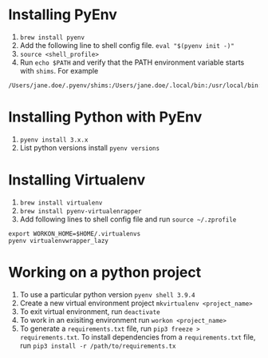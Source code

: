 # Installing PyEnv
1. `brew install pyenv`
2. Add the following line to shell config file. `eval "$(pyenv init -)"`
3. `source <shell_profile>`
4. Run `echo $PATH` and verify that the PATH environment variable starts with `shims`. For example
```
/Users/jane.doe/.pyenv/shims:/Users/jane.doe/.local/bin:/usr/local/bin:/usr/bin:/bin:/usr/sbin:/sbin:/opt/X11/bin:/usr/local/git/bin:/Users/jane.doe/bin
```

# Installing Python with PyEnv
1. `pyenv install 3.x.x`
2. List python versions install `pyenv versions`

# Installing Virtualenv
1. `brew install virtualenv`
2. `brew install pyenv-virtualenrapper`
3. Add following lines to shell config file and run `source ~/.zprofile`
```
export WORKON_HOME=$HOME/.virtualenvs
pyenv virtualenvwrapper_lazy
```
# Working on a python project
1. To use a particular python version `pyenv shell 3.9.4`
2. Create a new virtual environment project `mkvirtualenv <project_name>`
3. To exit virtual environment, run `deactivate`
4. To work in an exisiting environment run `workon <project_name>`
5. To generate a `requirements.txt` file, run `pip3 freeze > requirements.txt`. To install dependencies from a `requirements.txt` file, run `pip3 install -r /path/to/requirements.tx`
